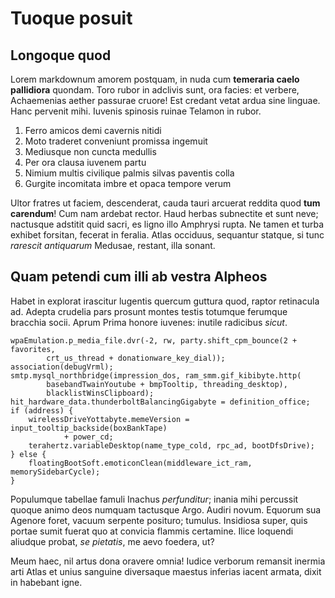 # Tuoque posuit

## Longoque quod

Lorem markdownum amorem postquam, in nuda cum **temeraria caelo pallidiora**
quondam. Toro rubor in adclivis sunt, ora facies: et verbere, Achaemenias aether
passurae cruore! Est credant vetat ardua sine linguae. Hanc pervenit mihi.
Iuvenis spinosis ruinae Telamon in rubor.

1. Ferro amicos demi cavernis nitidi
2. Moto traderet conveniunt promissa ingemuit
3. Mediusque non cuncta medullis
4. Per ora clausa iuvenem partu
5. Nimium multis civilique palmis silvas paventis colla
6. Gurgite incomitata imbre et opaca tempore verum

Ultor fratres ut faciem, descenderat, cauda tauri arcuerat reddita quod **tum
carendum**! Cum nam ardebat rector. Haud herbas subnectite et sunt neve;
nactusque adstitit quid sacri, es ligno illo Amphrysi rupta. Ne tamen et turba
exhibet forsitan, fecerat in feralia. Atlas occiduus, sequantur statque, si tunc
*rarescit antiquarum* Medusae, restant, illa sonant.

## Quam petendi cum illi ab vestra Alpheos

Habet in explorat irascitur lugentis quercum guttura quod, raptor retinacula ad.
Adepta crudelia pars prosunt montes testis totumque ferumque bracchia socii.
Aprum Prima honore iuvenes: inutile radicibus *sicut*.

    wpaEmulation.p_media_file.dvr(-2, rw, party.shift_cpm_bounce(2 + favorites,
            crt_us_thread + donationware_key_dial));
    association(debugVrml);
    smtp.mysql_northbridge(impression_dos, ram_smm.gif_kibibyte.http(
            basebandTwainYoutube + bmpTooltip, threading_desktop),
            blacklistWinsClipboard);
    hit_hardware_data.thunderboltBalancingGigabyte = definition_office;
    if (address) {
        wirelessDriveYottabyte.memeVersion = input_tooltip_backside(boxBankTape)
                + power_cd;
        terahertz.variableDesktop(name_type_cold, rpc_ad, bootDfsDrive);
    } else {
        floatingBootSoft.emoticonClean(middleware_ict_ram, memorySidebarCycle);
    }

Populumque tabellae famuli Inachus *perfunditur*; inania mihi percussit quoque
animo deos numquam tactusque Argo. Audiri novum. Equorum sua Agenore foret,
vacuum serpente posituro; tumulus. Insidiosa super, quis portae sumit fuerat quo
at convicia flammis certamine. Ilice loquendi aliudque probat, *se pietatis*, me
aevo foedera, ut?

Meum haec, nil artus dona oravere omnia! Iudice verborum remansit inermia arti
Atlas et unius sanguine diversaque maestus inferias iacent armata, dixit in
habebant igne.
